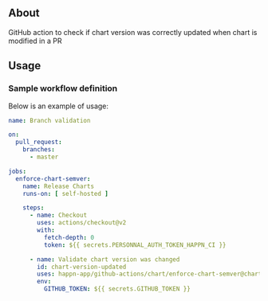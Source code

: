 ## About

GitHub action to check if chart version was correctly updated when chart is modified in a PR

## Usage

### Sample workflow definition

Below is an example of usage:

```yaml
name: Branch validation

on:
  pull_request:
    branches:
      - master

jobs:
  enforce-chart-semver:
    name: Release Charts
    runs-on: [ self-hosted ]

    steps:
      - name: Checkout
        uses: actions/checkout@v2
        with:
          fetch-depth: 0
          token: ${{ secrets.PERSONNAL_AUTH_TOKEN_HAPPN_CI }}

      - name: Validate chart version was changed
        id: chart-version-updated
        uses: happn-app/github-actions/chart/enforce-chart-semver@chart-semver
        env:
          GITHUB_TOKEN: ${{ secrets.GITHUB_TOKEN }}
```
